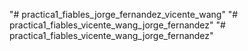 "# practica1_fiables_jorge_fernandez_vicente_wang"
"# practica1_fiables_vicente_wang_jorge_fernandez"
"# practica1_fiables_vicente_wang_jorge_fernandez"

